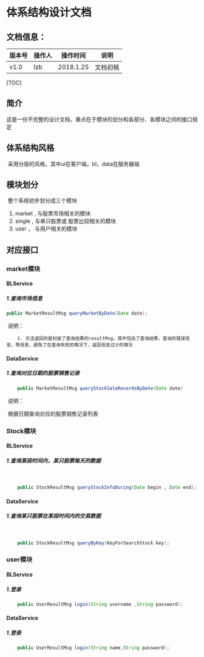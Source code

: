 # 体系结构设计文档

## 文档信息：

| 版本号  | 操作人  | 操作时间      | 说明   |
| ---- | ---- | --------- | ---- |
| v1.0 | lzb  | 2018.1.25 | 文档初稿 |

[TOC]



## 简介

​	这是一份不完整的设计文档，重点在于模块的划分和各部分、各模块之间的接口规定

## 体系结构风格

​	采用分层的风格，其中ui在客户端，bl，data在服务器端

## 模块划分

​	整个系统初步划分成三个模块

1.  market , 与股票市场相关的模块
2.  single , 与单只股票或 股票比较相关的模块
3.  user ， 与用户相关的模块

## 对应接口

### market模块



#### BLService

##### 	1.查询市场信息

```java
public MarketResultMsg queryMarketByDate(Date date);
```

​	说明：

       	1. 方法返回的是封装了查询结果的resultMsg，其中包括了查询结果，查询的错误信息，等信息，避免了在查询失败的情况下，返回信息过少的情况

#### DataService

##### 	1.查询对应日期的股票销售记录

```java
	public MarketResultMsg queryStockSaleRecordsByDate(Date date)
```

​	说明：

​	根据日期查询对应的股票销售记录列表

### Stock模块

#### 	BLService

##### 		1.查询某段时间内，某只股票每天的数据

​		

```java
	public StockResultMsg queryStockInfoDuring(Date begin , Date end);
```



#### 	DataService

##### 		1.查询某只股票在某段时间内的交易数据

​	

```java
	public StockResultMsg queryByKey(KeyForSearchStock key);
```



### user模块

#### 	BLService

##### 		1.登录

```java
	public UserResultMsg login(String username ,String password);
```



#### 	DataService

##### 		1.登录

```java
	public UserResultMsg login(String name,String password);
```

​	

